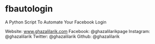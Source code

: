 # fbautologin
A Python Script To Automate Your Facebook Login

Website: www.ghazalilarik.com
Facebook: @ghazalilarikpage
Instagram: @ghazalilarik
Twitter: @ghazalilarik
Github: @ghazalilarik
